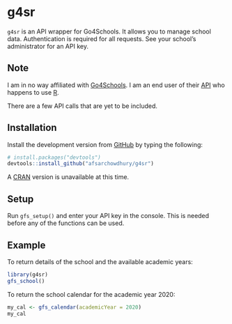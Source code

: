 
<!-- README.md is generated from README.Rmd. Please edit that file -->

# g4sr

<!-- badges: start -->

<!-- badges: end -->

`g4sr` is an API wrapper for Go4Schools. It allows you to manage school
data. Authentication is required for all requests. See your school’s
administrator for an API key.

## Note

I am in no way affiliated with
[Go4Schools](https://www.go4schools.com/). I am an end user of their
[API](https://www.go4schools.com/Documentation/V1/APIDocumentation.html)
who happens to use [R](https://www.r-project.org/).

There are a few API calls that are yet to be included.

## Installation

Install the development version from [GitHub](https://github.com/) by
typing the following:

``` r
# install.packages("devtools")
devtools::install_github("afsarchowdhury/g4sr")
```

A [CRAN](https://cran.r-project.org/) version is unavailable at this
time.

## Setup

Run `gfs_setup()` and enter your API key in the console. This is needed
before any of the functions can be used.

## Example

To return details of the school and the available academic years:

``` r
library(g4sr)
gfs_school()
```

To return the school calendar for the academic year 2020:

``` r
my_cal <- gfs_calendar(academicYear = 2020)
my_cal
```
